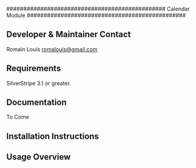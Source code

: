 ###############################################
Calendar Module
###############################################

Developer & Maintainer Contact
-----------------------------------------------
Romain Louis <romalouis@gmail.com>

Requirements
-----------------------------------------------
SilverStripe 3.1 or greater.

Documentation
-----------------------------------------------
To Come

Installation Instructions
-----------------------------------------------

Usage Overview
-----------------------------------------------
